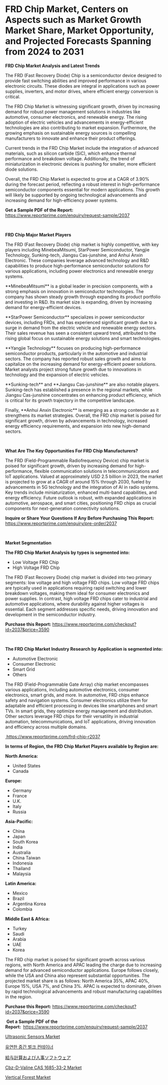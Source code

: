 <p><h1>FRD Chip Market, Centers on Aspects such as Market Growth Market Share, Market Opportunity, and Projected Forecasts Spanning from 2024 to 2031</h1></p><p><strong>FRD Chip Market Analysis and Latest Trends</strong></p>
<p><p>The FRD (Fast Recovery Diode) Chip is a semiconductor device designed to provide fast switching abilities and improved performance in various electronic circuits. These diodes are integral in applications such as power supplies, inverters, and motor drives, where efficient energy conversion is critical. </p><p>The FRD Chip Market is witnessing significant growth, driven by increasing demand for robust power management solutions in industries like automotive, consumer electronics, and renewable energy. The rising adoption of electric vehicles and advancements in energy-efficient technologies are also contributing to market expansion. Furthermore, the growing emphasis on sustainable energy sources is compelling manufacturers to innovate and enhance their product offerings.</p><p>Current trends in the FRD Chip Market include the integration of advanced materials, such as silicon carbide (SiC), which enhance thermal performance and breakdown voltage. Additionally, the trend of miniaturization in electronic devices is pushing for smaller, more efficient diode solutions. </p><p>Overall, the FRD Chip Market is expected to grow at a CAGR of 3.90% during the forecast period, reflecting a robust interest in high-performance semiconductor components essential for modern applications. This growth will likely be supported by ongoing technological advancements and increasing demand for high-efficiency power systems.</p></p>
<p><strong>Get a Sample PDF of the Report:&nbsp;</strong> <a href="https://www.reportprime.com/enquiry/request-sample/2037">https://www.reportprime.com/enquiry/request-sample/2037</a></p>
<p>&nbsp;</p>
<p><strong>FRD Chip Major Market Players</strong></p>
<p><p>The FRD (Fast Recovery Diode) chip market is highly competitive, with key players including MinebeaMitsumi, StarPower Semiconductor, Yangjie Technology, Sunking-tech, Jiangsu Cas-junshine, and Anhui Anxin Electronic. These companies leverage advanced technology and R&D capabilities to produce high-performance semiconductor solutions for various applications, including power electronics and renewable energy systems.</p><p>**MinebeaMitsumi** is a global leader in precision components, with a strong emphasis on innovation in semiconductor technologies. The company has shown steady growth through expanding its product portfolio and investing in R&D. Its market size is expanding, driven by increasing demand for energy-efficient devices.</p><p>**StarPower Semiconductor** specializes in power semiconductor devices, including FRDs, and has experienced significant growth due to a surge in demand from the electric vehicle and renewable energy sectors. Their sales revenue has seen a consistent upward trend, attributed to the rising global focus on sustainable energy solutions and smart technologies.</p><p>**Yangjie Technology** focuses on producing high-performance semiconductor products, particularly in the automotive and industrial sectors. The company has reported robust sales growth and aims to capitalize on the increasing demand for energy-efficient power solutions. Market analysts project strong future growth due to innovations in technology and the expansion of electric vehicles.</p><p>**Sunking-tech** and **Jiangsu Cas-junshine** are also notable players. Sunking-tech has established a presence in the regional markets, while Jiangsu Cas-junshine concentrates on enhancing product efficiency, which is critical for its growth trajectory in the competitive landscape.</p><p>Finally, **Anhui Anxin Electronic** is emerging as a strong contender as it strengthens its market strategies. Overall, the FRD chip market is poised for significant growth, driven by advancements in technology, increased energy efficiency requirements, and expansion into new high-demand sectors.</p></p>
<p>&nbsp;</p>
<p><strong>What Are The Key Opportunities For FRD Chip Manufacturers?</strong></p>
<p><p>The FRD (Field-Programmable Radiofrequency Device) chip market is poised for significant growth, driven by increasing demand for high-performance, flexible communication solutions in telecommunications and IoT applications. Valued at approximately USD 2.5 billion in 2023, the market is projected to grow at a CAGR of around 15% through 2030, fueled by advancements in 5G technology and the integration of AI in radio systems. Key trends include miniaturization, enhanced multi-band capabilities, and energy efficiency. Future outlook is robust, with expanded applications in automotive, aerospace, and smart cities, positioning FRD chips as crucial components for next-generation connectivity solutions.</p></p>
<p><strong>Inquire or Share Your Questions If Any Before Purchasing This Report:</strong> <a href="https://www.reportprime.com/enquiry/pre-order/2037">https://www.reportprime.com/enquiry/pre-order/2037</a></p>
<p>&nbsp;</p>
<p><strong>Market Segmentation</strong></p>
<p><strong>The FRD Chip Market Analysis by types is segmented into:</strong></p>
<p><ul><li>Low Voltage FRD Chip</li><li>High Voltage FRD Chip</li></ul></p>
<p><p>The FRD (Fast Recovery Diode) chip market is divided into two primary segments: low voltage and high voltage FRD chips. Low voltage FRD chips are typically used in applications requiring rapid switching and lower breakdown voltages, making them ideal for consumer electronics and power supplies. In contrast, high voltage FRD chips cater to industrial and automotive applications, where durability against higher voltages is essential. Each segment addresses specific needs, driving innovation and development in the semiconductor industry.</p></p>
<p><strong>Purchase this Report:&nbsp;</strong><a href="https://www.reportprime.com/checkout?id=2037&price=3590">https://www.reportprime.com/checkout?id=2037&price=3590</a></p>
<p>&nbsp;</p>
<p><strong>The FRD Chip Market Industry Research by Application is segmented into:</strong></p>
<p><ul><li>Automotive Electronic</li><li>Consumer Electronic</li><li>Smart Grid</li><li>Others</li></ul></p>
<p><p>The FRD (Field-Programmable Gate Array) chip market encompasses various applications, including automotive electronics, consumer electronics, smart grids, and more. In automotive, FRD chips enhance safety and navigation systems. Consumer electronics utilize them for adaptable and efficient processing in devices like smartphones and smart TVs. In smart grids, they optimize energy management and distribution. Other sectors leverage FRD chips for their versatility in industrial automation, telecommunications, and IoT applications, driving innovation and efficiency across multiple domains.</p></p>
<p><a href="https://www.reportprime.com/frd-chip-r2037">&nbsp;https://www.reportprime.com/frd-chip-r2037</a></p>
<p><strong>In terms of Region, the FRD Chip Market Players available by Region are:</strong></p>
<p>
    <p> <strong> North America: </strong>
        <ul>
            <li>United States</li>
            <li>Canada</li>
        </ul>
        </p> 
    <p> <strong> Europe: </strong>
        <ul>
            <li>Germany</li>
            <li>France</li>
            <li>U.K.</li>
            <li>Italy</li>
            <li>Russia</li>
        </ul>
        </p> 
    <p> <strong> Asia-Pacific: </strong>
        <ul>
            <li>China</li>
            <li>Japan</li>
            <li>South Korea</li>
            <li>India</li>
            <li>Australia</li>
            <li>China Taiwan</li>
            <li>Indonesia</li>
            <li>Thailand</li>
            <li>Malaysia</li>
        </ul>
        </p> 
    <p> <strong> Latin America: </strong>
        <ul>
            <li>Mexico</li>
            <li>Brazil</li>
            <li>Argentina Korea</li>
            <li>Colombia</li>
        </ul>
        </p> 
    <p> <strong> Middle East & Africa: </strong>
        <ul>
            <li>Turkey</li>
            <li>Saudi</li>
            <li>Arabia</li>
            <li>UAE</li>
            <li>Korea</li>
        </ul>
    </p>
    </p>
<p><p>The FRD chip market is poised for significant growth across various regions, with North America and APAC leading the charge due to increasing demand for advanced semiconductor applications. Europe follows closely, while the USA and China also represent substantial opportunities. The projected market share is as follows: North America 35%, APAC 40%, Europe 15%, USA 7%, and China 3%. APAC is expected to dominate, driven by rapid technological advancements and robust manufacturing capabilities in the region.</p></p>
<p><strong>Purchase this Report: </strong><a href="https://www.reportprime.com/checkout?id=2037&price=3590">https://www.reportprime.com/checkout?id=2037&price=3590</a></p>
<p>&nbsp;<strong>Get a Sample PDF of the Report:&nbsp;&nbsp;</strong><a href="https://www.reportprime.com/enquiry/request-sample/2037">https://www.reportprime.com/enquiry/request-sample/2037</a></p>
<p><strong></strong></p>
<p><p><a href="https://github.com/julyju69/Market-Research-Report-List-5/blob/main/ultrasonic-sensors-market.md">Ultrasonic Sensors Market</a></p><p><a href="https://medium.com/@kelvinfeenrey98677/%EC%9C%A0%EC%97%B0%ED%95%9C-%EC%A4%91%EA%B0%84-%EB%B2%8C%ED%81%AC-%EC%9A%A9%EA%B8%B0-%EC%8B%9C%EC%9E%A5-%EC%A1%B0%EC%82%AC-%EB%B3%B4%EA%B3%A0%EC%84%9C-2024%EB%85%84%EB%B6%80%ED%84%B0-2031%EB%85%84%EA%B9%8C%EC%A7%80-14-1-%EC%9D%98-%EC%95%88%EC%A0%95%EC%A0%81%EC%9D%B8-cagr%EA%B3%BC-%ED%95%A8%EA%BB%98%ED%95%9C-%EC%8B%9C%EC%9E%A5-%EC%A0%84%EB%A7%9D-%EB%B0%8F-%EC%84%B1%EC%9E%A5-%EA%B0%80%EB%8A%A5%EC%84%B1-17461db53ffc">유연한 중간 벌크 컨테이너</a></p><p><a href="https://medium.com/@tubbs463/%E7%B5%A6%E4%B8%8E%E3%81%8A%E3%82%88%E3%81%B3%E4%BA%BA%E4%BA%8B%E3%82%BD%E3%83%95%E3%83%88%E3%82%A6%E3%82%A7%E3%82%A2%E5%B8%82%E5%A0%B4%E3%81%AE%E6%B4%9E%E5%AF%9F-%E8%A3%BD%E5%93%81%E3%82%BF%E3%82%A4%E3%83%97-%E3%82%A2%E3%83%97%E3%83%AA%E3%82%B1%E3%83%BC%E3%82%B7%E3%83%A7%E3%83%B3%E3%83%88%E3%83%AC%E3%83%B3%E3%83%89-%E3%81%8A%E3%82%88%E3%81%B3%E5%9C%B0%E5%9F%9F%E5%88%86%E6%9E%90-2024%E5%B9%B4%E3%81%8B%E3%82%892031%E5%B9%B4%E3%81%BE%E3%81%A7-ea7614aa1177">給与計算および人事ソフトウェア</a></p><p><a href="https://issuu.com/reportprime-2/docs/cbz-d-valine-cas-1685-33-2-market-s_027760458d069d">Cbz-D-Valine CAS 1685-33-2 Market</a></p><p><a href="https://www.linkedin.com/pulse/global-vertical-forest-market-size-expected-reach-cagr-68-rvgcf?trackingId=IASYtuS9TseUBjNcwJr7Kg%3D%3D">Vertical Forest Market</a></p></p>